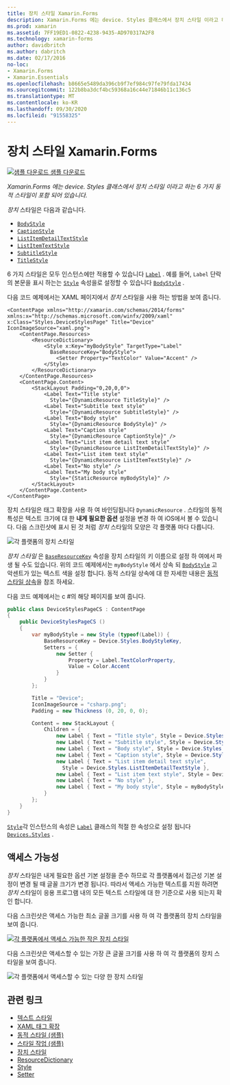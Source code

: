 ```yaml
---
title: 장치 스타일 Xamarin.Forms
description: Xamarin.Forms 에는 device. Styles 클래스에서 장치 스타일 이라고 하는 6 가지 동적 스타일이 포함 되어 있습니다. 이 문서에서는 응용 프로그램에서 장치 스타일을 사용 하는 방법을 설명 합니다 Xamarin.Forms .
ms.prod: xamarin
ms.assetid: 7FF19ED1-0822-4238-9435-AD970317A2F8
ms.technology: xamarin-forms
author: davidbritch
ms.author: dabritch
ms.date: 02/17/2016
no-loc:
- Xamarin.Forms
- Xamarin.Essentials
ms.openlocfilehash: b8665e5489da396cb9f7ef984c97fe79fda17434
ms.sourcegitcommit: 122b8ba3dcf4bc59368a16c44e71846b11c136c5
ms.translationtype: MT
ms.contentlocale: ko-KR
ms.lasthandoff: 09/30/2020
ms.locfileid: "91558325"
---
```

# <a name="device-styles-in-no-locxamarinforms"></a>장치 스타일 Xamarin.Forms

[![샘플 다운로드](~/media/shared/download.png) 샘플 다운로드](https://docs.microsoft.com/samples/xamarin/xamarin-forms-samples/userinterface-styles-dynamicstyles)

_Xamarin.Forms 에는 device. Styles 클래스에서 장치 스타일 이라고 하는 6 가지 동적 스타일이 포함 되어 있습니다._

*장치* 스타일은 다음과 같습니다.

- [`BodyStyle`](xref:Xamarin.Forms.Device.Styles.BodyStyle)
- [`CaptionStyle`](xref:Xamarin.Forms.Device.Styles.CaptionStyle)
- [`ListItemDetailTextStyle`](xref:Xamarin.Forms.Device.Styles.ListItemDetailTextStyle)
- [`ListItemTextStyle`](xref:Xamarin.Forms.Device.Styles.ListItemTextStyle)
- [`SubtitleStyle`](xref:Xamarin.Forms.Device.Styles.SubtitleStyle)
- [`TitleStyle`](xref:Xamarin.Forms.Device.Styles.TitleStyle)

6 가지 스타일은 모두 인스턴스에만 적용할 수 있습니다 [`Label`](xref:Xamarin.Forms.Label) . 예를 들어, `Label` 단락의 본문을 표시 하는는 [`Style`](xref:Xamarin.Forms.NavigableElement.Style) 속성을로 설정할 수 있습니다 [`BodyStyle`](xref:Xamarin.Forms.Device.Styles.BodyStyle) .

다음 코드 예제에서는 XAML 페이지에서 *장치* 스타일을 사용 하는 방법을 보여 줍니다.

```xaml
<ContentPage xmlns="http://xamarin.com/schemas/2014/forms" xmlns:x="http://schemas.microsoft.com/winfx/2009/xaml" x:Class="Styles.DeviceStylesPage" Title="Device" IconImageSource="xaml.png">
    <ContentPage.Resources>
        <ResourceDictionary>
            <Style x:Key="myBodyStyle" TargetType="Label"
              BaseResourceKey="BodyStyle">
                <Setter Property="TextColor" Value="Accent" />
            </Style>
        </ResourceDictionary>
    </ContentPage.Resources>
    <ContentPage.Content>
        <StackLayout Padding="0,20,0,0">
            <Label Text="Title style"
              Style="{DynamicResource TitleStyle}" />
            <Label Text="Subtitle text style"
              Style="{DynamicResource SubtitleStyle}" />
            <Label Text="Body style"
              Style="{DynamicResource BodyStyle}" />
            <Label Text="Caption style"
              Style="{DynamicResource CaptionStyle}" />
            <Label Text="List item detail text style"
              Style="{DynamicResource ListItemDetailTextStyle}" />
            <Label Text="List item text style"
              Style="{DynamicResource ListItemTextStyle}" />
            <Label Text="No style" />
            <Label Text="My body style"
              Style="{StaticResource myBodyStyle}" />
        </StackLayout>
    </ContentPage.Content>
</ContentPage>
```

장치 스타일은 태그 확장을 사용 하 여 바인딩됩니다 `DynamicResource` . 스타일의 동적 특성은 텍스트 크기에 대 한 **내게 필요한 옵션** 설정을 변경 하 여 iOS에서 볼 수 있습니다. 다음 스크린샷에 표시 된 것 처럼 *장치* 스타일의 모양은 각 플랫폼 마다 다릅니다.

![각 플랫폼의 장치 스타일](device-images/device-styles.png)

*장치 스타일* 은 [`BaseResourceKey`](xref:Xamarin.Forms.Style.BaseResourceKey) 속성을 장치 스타일의 키 이름으로 설정 하 여에서 파생 될 수도 있습니다. 위의 코드 예제에서는 `myBodyStyle` 에서 상속 되 [`BodyStyle`](xref:Xamarin.Forms.Device.Styles.BodyStyle) 고 악센트가 있는 텍스트 색을 설정 합니다. 동적 스타일 상속에 대 한 자세한 내용은 [동적 스타일 상속](~/xamarin-forms/user-interface/styles/xaml/dynamic.md#dynamic-style-inheritance)을 참조 하세요.

다음 코드 예제에서는 c #의 해당 페이지를 보여 줍니다.

```csharp
public class DeviceStylesPageCS : ContentPage
{
    public DeviceStylesPageCS ()
    {
        var myBodyStyle = new Style (typeof(Label)) {
            BaseResourceKey = Device.Styles.BodyStyleKey,
            Setters = {
                new Setter {
                    Property = Label.TextColorProperty,
                    Value = Color.Accent
                }
            }
        };

        Title = "Device";
        IconImageSource = "csharp.png";
        Padding = new Thickness (0, 20, 0, 0);

        Content = new StackLayout {
            Children = {
                new Label { Text = "Title style", Style = Device.Styles.TitleStyle },
                new Label { Text = "Subtitle style", Style = Device.Styles.SubtitleStyle },
                new Label { Text = "Body style", Style = Device.Styles.BodyStyle },
                new Label { Text = "Caption style", Style = Device.Styles.CaptionStyle },
                new Label { Text = "List item detail text style",
                  Style = Device.Styles.ListItemDetailTextStyle },
                new Label { Text = "List item text style", Style = Device.Styles.ListItemTextStyle },
                new Label { Text = "No style" },
                new Label { Text = "My body style", Style = myBodyStyle }
            }
        };
    }
}
```

[`Style`](xref:Xamarin.Forms.NavigableElement.Style)각 인스턴스의 속성은 [`Label`](xref:Xamarin.Forms.Label) 클래스의 적절 한 속성으로 설정 됩니다 [`Devices.Styles`](xref:Xamarin.Forms.Device.Styles) .

## <a name="accessibility"></a>액세스 가능성

*장치* 스타일은 내게 필요한 옵션 기본 설정을 준수 하므로 각 플랫폼에서 접근성 기본 설정이 변경 될 때 글꼴 크기가 변경 됩니다. 따라서 액세스 가능한 텍스트를 지원 하려면 *장치* 스타일이 응용 프로그램 내의 모든 텍스트 스타일에 대 한 기준으로 사용 되는지 확인 합니다.

다음 스크린샷은 액세스 가능한 최소 글꼴 크기를 사용 하 여 각 플랫폼의 장치 스타일을 보여 줍니다.

[![각 플랫폼에서 액세스 가능한 작은 장치 스타일](device-images/minimum-size.png)](device-images/minimum-size-large.png#lightbox "각 플랫폼에서 액세스 가능한 작은 장치 스타일")

다음 스크린샷은 액세스할 수 있는 가장 큰 글꼴 크기를 사용 하 여 각 플랫폼의 장치 스타일을 보여 줍니다.

![각 플랫폼에서 액세스할 수 있는 다양 한 장치 스타일](device-images/maximum-size.png)

## <a name="related-links"></a>관련 링크

- [텍스트 스타일](~/xamarin-forms/user-interface/text/styles.md)
- [XAML 태그 확장](~/xamarin-forms/xaml/xaml-basics/xaml-markup-extensions.md)
- [동적 스타일 (샘플)](/samples/xamarin/xamarin-forms-samples/userinterface-styles-dynamicstyles)
- [스타일 작업 (샘플)](/samples/xamarin/xamarin-forms-samples/workingwithstyles)
- [장치 스타일](xref:Xamarin.Forms.Device.Styles)
- [ResourceDictionary](xref:Xamarin.Forms.ResourceDictionary)
- [Style](xref:Xamarin.Forms.Style)
- [Setter](xref:Xamarin.Forms.Setter)